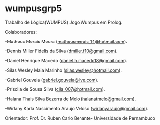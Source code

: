 # wumpusgrp5
Trabalho de Lógica(WUMPUS)
Jogo Wumpus em Prolog.

Colaboradores:

-Matheus Morais Moura   (matheusmorais_14@hotmail.com).

-Dennis Miller Fidelis da Silva   (dmiller.f10@gmail.com).

-Daniel Henrique Macedo  (daniel.h.macedo18@gmail.com).

-Silas Wesley Maia Marinho  (silas.wesley@hotmail.com).

-Gabriel Gouveia   (gabriel.gouveia@live.com).

-Priscila de Sousa Silva   (cila_007@hotmail.com).

-Halana Thais Silva Bezerra de Melo   (halanatmelo@gmail.com).

-Wirlany Karla Nascimento Araujo Veloso (wirlanyaraujo@gmail.com).

Orientador:
Prof. Dr. Ruben Carlo Benante- Universidade de Pernambuco
